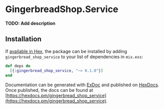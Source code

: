 # GingerbreadShop.Service

**TODO: Add description**

## Installation

If [available in Hex](https://hex.pm/docs/publish), the package can be installed
by adding `gingerbread_shop_service` to your list of dependencies in `mix.exs`:

```elixir
def deps do
  [{:gingerbread_shop_service, "~> 0.1.0"}]
end
```

Documentation can be generated with [ExDoc](https://github.com/elixir-lang/ex_doc)
and published on [HexDocs](https://hexdocs.pm). Once published, the docs can
be found at [https://hexdocs.pm/gingerbread_shop_service](https://hexdocs.pm/gingerbread_shop_service).

